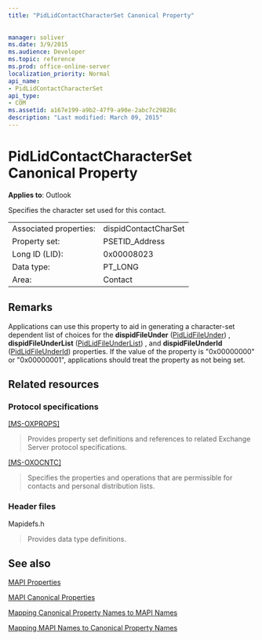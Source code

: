 ```yaml
---
title: "PidLidContactCharacterSet Canonical Property"
 
 
manager: soliver
ms.date: 3/9/2015
ms.audience: Developer
ms.topic: reference
ms.prod: office-online-server
localization_priority: Normal
api_name:
- PidLidContactCharacterSet
api_type:
- COM
ms.assetid: a167e199-a9b2-47f9-a90e-2abc7c29828c
description: "Last modified: March 09, 2015"
---
```


# PidLidContactCharacterSet Canonical Property

  
  
**Applies to**: Outlook 
  
Specifies the character set used for this contact.
  
|||
|:-----|:-----|
|Associated properties:  <br/> |dispidContactCharSet  <br/> |
|Property set:  <br/> |PSETID_Address  <br/> |
|Long ID (LID):  <br/> |0x00008023  <br/> |
|Data type:  <br/> |PT_LONG  <br/> |
|Area:  <br/> |Contact  <br/> |
   
## Remarks

Applications can use this property to aid in generating a character-set dependent list of choices for the **dispidFileUnder** ([PidLidFileUnder](pidlidfileunder-canonical-property.md)) , **dispidFileUnderList** ([PidLidFileUnderList](pidlidfileunderlist-canonical-property.md)) , and **dispidFileUnderId** ([PidLidFileUnderId](pidlidfileunderid-canonical-property.md)) properties. If the value of the property is "0x00000000" or "0x00000001", applications should treat the property as not being set.
  
## Related resources

### Protocol specifications

[[MS-OXPROPS]](http://msdn.microsoft.com/library/f6ab1613-aefe-447d-a49c-18217230b148%28Office.15%29.aspx)
  
> Provides property set definitions and references to related Exchange Server protocol specifications.
    
[[MS-OXOCNTC]](http://msdn.microsoft.com/library/9b636532-9150-4836-9635-9c9b756c9ccf%28Office.15%29.aspx)
  
> Specifies the properties and operations that are permissible for contacts and personal distribution lists.
    
### Header files

Mapidefs.h
  
> Provides data type definitions.
    
## See also



[MAPI Properties](mapi-properties.md)
  
[MAPI Canonical Properties](mapi-canonical-properties.md)
  
[Mapping Canonical Property Names to MAPI Names](mapping-canonical-property-names-to-mapi-names.md)
  
[Mapping MAPI Names to Canonical Property Names](mapping-mapi-names-to-canonical-property-names.md)

